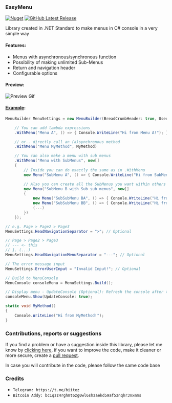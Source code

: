 ### EasyMenu 
[![Nuget](https://img.shields.io/nuget/v/EasyMenu?style=flat-square)](https://www.nuget.org/packages/EasyMenu) [![GitHub Latest Release](https://img.shields.io/github/v/release/biitez/EasyMenu.svg?style=flat-square)](https://github.com/biitez/EasyMenu/releases)

 
Library created in .NET Standard to make menus in C# console in a very simple way

#### Features:
- Menus with asynchronous/synchronous function
- Possibility of making unlimited Sub-Menus
- Return and navigation header
- Configurable options

#### Preview:
![Preview Gif](https://i.imgur.com/HObfexj.gif)

#### [Example](https://github.com/biitez/EasyMenu/blob/master/EasyMenu.Example/Program.cs):

```cs
MenuBuilder MenuSettings = new MenuBuilder(BreadCrumbHeader: true, UserInputMessage: "Choose:")

    // You can add lambda expressions
    .WithMenu("Menu A", () => { Console.WriteLine("Hi from Menu A!"); })

    // or.. directly call an (a)synchronous method
    .WithMenu("Menu MyMethod", MyMethod)

    // You can also make a menu with sub menus
    .WithMenu("Menu with SubMenus", new[]
    {
        // Inside you can do exactly the same as in .WithMenu
        new Menu("SubMenu A", () => { Console.WriteLine("Hi from SubMenu A!"); }),

        // Also you can create all the SubMenus you want within others
        new Menu("SubMenu B with Sub sub menus", new[]
        {
            new Menu("SubSubMenu BA", () => { Console.WriteLine("Hi from SubSubMenu BA!"); }),
            new Menu("SubSubMenu BB", () => { Console.WriteLine("Hi from SubSubMenu BB!"); }),
            (...)
        })
    });

// e.g. Page > Page2 > Page3
MenuSettings.HeadNavigationSeparator = ">"; // Optional

// Page > Page2 > Page3
// --- <- this
// 1. (...)
MenuSettings.HeadNavigationMenuSeparator = "---"; // Optional

// The error message input
MenuSettings.ErrorUserInput = "Invalid Input!"; // Optional

// Build to MenuConsole
MenuConsole consoleMenu = MenuSettings.Build();

// Display menu - UpdateConsole (Optional): Refresh the console after there is an error
consoleMenu.Show(UpdateConsole: true);

static void MyMethod()
{
    Console.WriteLine("Hi from MyMethod!");
}
```

### Contributions, reports or suggestions
If you find a problem or have a suggestion inside this library, please let me know by [clicking here](https://github.com/biitez/EasyMenu/issues), if you want to improve the code, make it cleaner or more secure, create a [pull request](https://github.com/biitez/EasyMenu/pulls). 

In case you will contribute in the code, please follow the same code base

### Credits

- `Telegram: https://t.me/biitez`
- `Bitcoin Addy: bc1qzz4rghmt6zg0wl6shzaekd59af5znqhr3nxmms`

